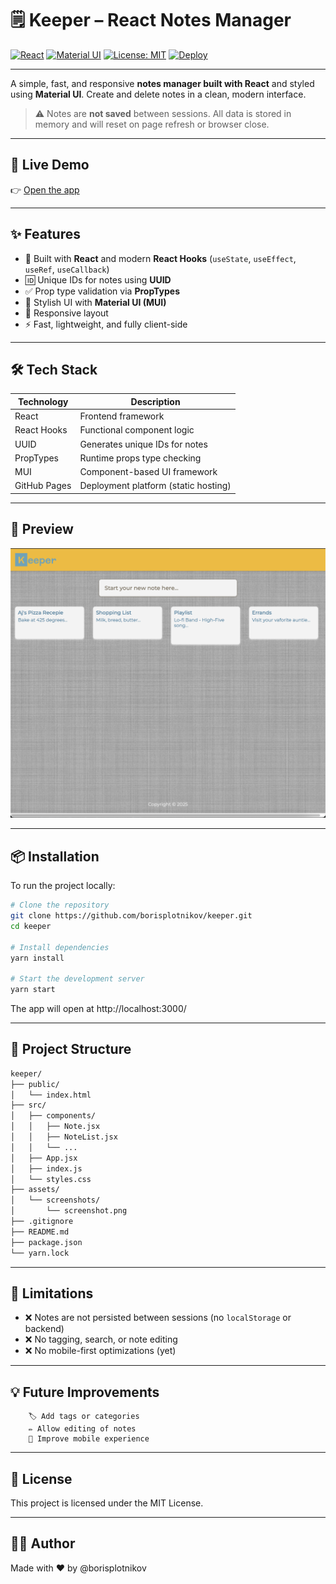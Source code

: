 # 🗒️ Keeper – React Notes Manager

[![React](https://img.shields.io/badge/React-18.2.0-61DAFB?logo=react)](https://reactjs.org/)
[![Material UI](https://img.shields.io/badge/MUI-5.15.11-007FFF?logo=mui)](https://mui.com/)
[![License: MIT](https://img.shields.io/badge/License-MIT-yellow.svg)](LICENSE)
[![Deploy](https://img.shields.io/badge/Deployed-GitHub%20Pages-2ea44f?logo=github)](https://borisplotnikov.github.io/keeper/)

---

A simple, fast, and responsive **notes manager built with React** and styled using **Material UI**. Create and delete notes in a clean, modern interface.

> ⚠️ Notes are **not saved** between sessions. All data is stored in memory and will reset on page refresh or browser close.

---

## 🚀 Live Demo

👉 [Open the app](https://borisplotnikov.github.io/keeper/)

---

## ✨ Features

- 🧠 Built with **React** and modern **React Hooks** (`useState`, `useEffect`, `useRef`, `useCallback`)
- 🆔 Unique IDs for notes using **UUID**
- ✅ Prop type validation via **PropTypes**
- 🎨 Stylish UI with **Material UI (MUI)**
- 📱 Responsive layout
- ⚡ Fast, lightweight, and fully client-side

---

## 🛠 Tech Stack

| Technology   | Description                          |
| ------------ | ------------------------------------ |
| React        | Frontend framework                   |
| React Hooks  | Functional component logic           |
| UUID         | Generates unique IDs for notes       |
| PropTypes    | Runtime props type checking          |
| MUI          | Component-based UI framework         |
| GitHub Pages | Deployment platform (static hosting) |

---

## 📸 Preview

![Screenshot](./assets/screenshots/screenshot.png)

---

## 📦 Installation

To run the project locally:

```bash
# Clone the repository
git clone https://github.com/borisplotnikov/keeper.git
cd keeper

# Install dependencies
yarn install

# Start the development server
yarn start
```

The app will open at http://localhost:3000/

---

## 🧠 Project Structure

```Markdown
keeper/
├── public/
│   └── index.html
├── src/
│   ├── components/
│   │   ├── Note.jsx
│   │   ├── NoteList.jsx
│   │   └── ...
│   ├── App.jsx
│   ├── index.js
│   └── styles.css
├── assets/
│   └── screenshots/
│       └── screenshot.png
├── .gitignore
├── README.md
├── package.json
└── yarn.lock
```


---

## 🚧 Limitations

- ❌ Notes are not persisted between sessions (no `localStorage` or backend)
- ❌ No tagging, search, or note editing
- ❌ No mobile-first optimizations (yet)


---

## 💡 Future Improvements
        🏷️ Add tags or categories
        ✏️ Allow editing of notes
        📱 Improve mobile experience

---

## 📄 License
This project is licensed under the MIT License.

---

## 🙋‍♂️ Author
Made with ❤️ by @borisplotnikov